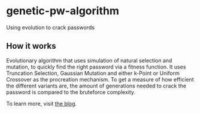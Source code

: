 # genetic-pw-algorithm

Using evolution to crack passwords

## How it works
Evolutionary algorithm that uses simulation of natural selection and mutation, to quickly find the right password via a fitness function.
It uses Truncation Selection, Gaussian Mutation and either k-Point or Uniform Crossover as the procreation mechanism. 
To get a measure of how efficient the different variants are, the amount of generations needed to crack the password is compared to the bruteforce complexity.

To learn more, visit [the blog](https://manuelsinn.netlify.com/posts/evolution-pw/).
